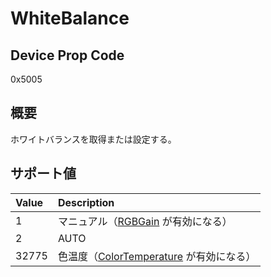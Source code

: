 # WhiteBalance

## Device Prop Code

0x5005

## 概要

ホワイトバランスを取得または設定する。

## サポート値

| Value | Description |
|:---|:---|
| 1 | マニュアル（[RGBGain](../property/0x5006_RGBGain.md) が有効になる） |
| 2 | AUTO |
| 32775 | 色温度（[ColorTemperature](../property/0xD81C_ColorTemperature.md) が有効になる） |
